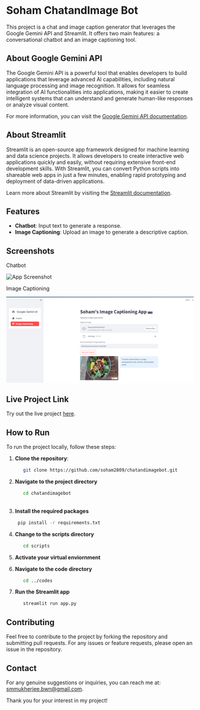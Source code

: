 
# Soham ChatandImage Bot

This project is a chat and image caption generator that leverages the Google Gemini API and Streamlit. It offers two main features: a conversational chatbot and an image captioning tool.


## About Google Gemini API

The Google Gemini API is a powerful tool that enables developers to build applications that leverage advanced AI capabilities, including natural language processing and image recognition. It allows for seamless integration of AI functionalities into applications, making it easier to create intelligent systems that can understand and generate human-like responses or analyze visual content.

For more information, you can visit the [Google Gemini API documentation](https://developers.google.com/gemini).

## About Streamlit

Streamlit is an open-source app framework designed for machine learning and data science projects. It allows developers to create interactive web applications quickly and easily, without requiring extensive front-end development skills. With Streamlit, you can convert Python scripts into shareable web apps in just a few minutes, enabling rapid prototyping and deployment of data-driven applications.

Learn more about Streamlit by visiting the [Streamlit documentation](https://docs.streamlit.io/).

## Features

- **Chatbot**: Input text to generate a response.
- **Image Captioning**: Upload an image to generate a descriptive caption.

## Screenshots
Chatbot 

![App Screenshot](https://via.placeholder.com/468x300?text=App+Screenshot)

Image Captioning


![App Screenshot](https://raw.githubusercontent.com/soham2809/chatandimagebot/f229a7414ba5edb2be54e8fc1e6efd86ca40314b/image_example1.png)
## Live Project Link

Try out the live project [here](https://sohamchatandimagebot.streamlit.app/).

## How to Run

To run the project locally, follow these steps:

1. **Clone the repository**:
   ```bash
      git clone https://github.com/soham2809/chatandimagebot.git
      ```
2. **Navigate to the project directory**
    ```bash
       cd chatandimagebot
      
3.  **Install the required packages**
     ```bash
      pip install -r requirements.txt

4. **Change to the scripts directory**
    ```bash
       cd scripts 
5. **Activate your virtual enviornment**


6. **Navigate to the code directory**
     ```bash
        cd ../codes 
7. **Run the Streamlit app**
    ```bash
       streamlit run app.py 

## Contributing 
Feel free to contribute to the project by forking the repository and submitting pull requests. For any issues or feature requests, please open an issue in the repository.

## Contact 

For any genuine suggestions or inquiries, you can reach me at: smmukherjee.bwn@gmail.com.

Thank you for your interest in my project!











